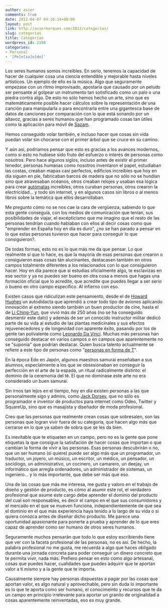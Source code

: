 ```yaml
---
author: asier
comments: true
date: 2012-04-07 04:10:14+00:00
layout: post
link: http://asiermarques.com/2012/categorias/
slug: categorias
title: Categorías
wordpress_id: 2198
categories:
- Personal
- '[Pe]n[sa]n[do]'
---
```


Los seres humanos somos increíbles. En serio, tenemos la capacidad de hacer de cualquier cosa una ciencia entendible y mejorable hasta niveles artísticos.
Un ejemplo de ello es la música. Algo que seguramente empezase con un ritmo improvisado, apostaría que causado por un peludo ser pensante al golpear un instrumento tan sotisficado como un palo o una piedra contra algo. De esto no sólo hemos hecho un arte, sino que es matemáticamente posible hacer cálculos sobre la representación de una canción para manipularla o para encontrarla entre una gigantesca base de datos de canciones por comparación con lo que está sonando por un altavoz, gracias a seres humanos que han programado cosas tan útiles como la aplicación para móvil de [Sazam](http://www.shazam.com/).

Hemos conseguido volar también, e incluso hacer que cosas sin vida puedan volar sin chocarse con el primer árbol que se cruce en su camino.

Y aún así, podríamos pensar que esto es gracias a los avances modernos, como si esto no hubiese sido fruto del esfuerzo o interés de personas como nosotros. Pero hace algunos siglos, incluso antes de existir el primer tenedor, personas humanas como nosotros inventaron el papel, estudiaban las costas, creaban mapas casi perfectos, edificios increíbles que hoy en día siguen en pie, fabricaban barcos de madera que no sólo no se hundían sino que atravesaban océanos, otros creaban relojes y usaban esa lógica para crear [autómatas](http://es.wikipedia.org/wiki/Aut%C3%B3mata_(mec%C3%A1nico)) increíbles, otros curaban personas, otros crearon la electricidad... y todo sin internet, y en algunos casos sin libros o al menos libros sobre la temática que ellos desarrollaban.

Me pregunto cómo no se nos cae la cara de vergüenza, sabiendo lo que esta gente conseguía, con los medios de comunicación que tenían, sus posibilidades de viajar, el excépticismo que me imagino que el resto de las personas tendrían cuando hablaban con ellos al decir cosas como que "emprender en España hoy en día es duro", ¿no se han parado a pensar en lo que estas personas tuvieron que hacer para conseguir lo que consiguieron?.

De todas formas, esto no es lo que más me da que pensar. Lo que realmente sí que lo hace, es que la mayoría de esas personas que crearon o consiguieron esas cosas tán alucinantes, destacasen también en otros campos totalmente diferentes a los relacionados con lo que consiguieron hacer.
Hoy en día parece que si estudias oficialmente algo, te esclavizas en ese sector y ya no puedes ser bueno en otra cosa a menos que hagas una formación oficial que lo acredite, que acredite que puedes llegar a ser serio o bueno en otro campo específico.
Al infierno con eso.

Existen casos que ridiculizan este pensamiento, desde el de [Howard Hughes](http://es.wikipedia.org/wiki/Howard_Hughes) un autodidacta que aprendió a crear todo tipo de aviones aplicando innovación al extremo siendo también un buen productor de cine, hasta el de [Li Ching-Yun](http://es.wikipedia.org/wiki/Li_Ching_Yuen), que vivió más de 250 años (no se ha conseguido desmentir este dato) y además de ser un conocido instructor militar dedicó parte de su vida al estudio de las plantas medicinales y sus efectos rejuvenecedores y de longevidad con aparente éxito, pasando por los de gente tan polivalente como [Leonardo Da Vinci](http://es.wikipedia.org/wiki/Leonardo_da_Vinci). Muchas más personas han conseguido destacar en varios campos o en campos que aparentemente no se "suponía" que podrían destacar.
Quien busca talento actualmente se refiere a este tipo de personas como "[personas en forma de T](http://en.wikipedia.org/wiki/T-shaped_skills)".

En la época Edo en Japón, algunos maestros samurai enseñaban a sus alumnos, especialmente a los que se obsesionaban en conseguir la perfección en el arte de la espada, un ritual radicalmente distinto: el dominio de la ceremonia del té. El que no dominase este arte no era considerado un buen samurai.

Sin irnos tan lejos en el tiempo, hoy en día existen personas a las que personalmente sigo y admiro, como [Jack Dorsey](http://es.wikipedia.org/wiki/Jack_Dorsey), que no sólo es programador e inventor de productos para internet como Odeo, Twitter y SquareUp, sino que es masajista y diseñador de moda profesional.

Creo que las personas que realmente crean cosas que sobresalen, son las personas que logran vivir fuera de su categoría, que hacen algo más que cerrarse en lo que ya saben de sobra que se les da bien.

Es inevitable que te etiqueten en un campo, pero no es la gente que pone etiquetas la que consigue la satisfación de hacer cosas que importan o que cambian la forma de vivir a las personas. Esas personas descubrirán o no, que un ser humano (si quiere) puede ser algo más que un programador, un traductor, un joyero, un músico, un escritor, un médico, un pensador, un sociólogo, un administrativo, un cocinero, un camarero, un deejay, un informático que arregla ordenadores, un administrador de sistemas, un ingeniero... y lo más importante, que debe ser más que eso.

Una de las cosas que más me interesa, me gusta y valoro en el trabajo de diseño y gestión de producto, es cómo al asumir este rol, el verdadero profesional que asume este cargo debe aprender el dominio del producto del cual son responsables, es decir el campo en el que sus consumidores y el mercado en el que se mueven funciona, independientemente de que sea el dominio en el que más experiencia haya tenido a lo largo de su vida o si quiera conozca antes de diseñar dicho producto. Me parece una oportunidad apasionante para ponerte a prueba y aprender de lo que eres capaz de aprender como ser humano de otros seres humanos.

Seguramente muchos pensarán que todo lo que estoy escribiendo tiene que ver con la faceta profesional de las personas, no es así. De hecho, la palabra profesional no me gusta, me recuerda a algo que haces obligado durante una jornada concreta para poder conseguir un dinero concreto que te permita vivir, nada más.
Prefiero pensar en esto como algo artesanal, cosas que puedes hacer, cualidades que puedes adquirir que te aportan valor a tí mismo y a la gente que te importa.

Causalmente siempre hay personas dispuestas a pagar por las cosas que aportan valor, es algo natural y aprovechable, pero sin duda lo importante es lo que te aporta como ser humano, el conocimeinto y recursos que te da un campo en principio irrelevante para aportar un granito de originalidad a cosas aparentemente reinventadas, eso es muy grande.
